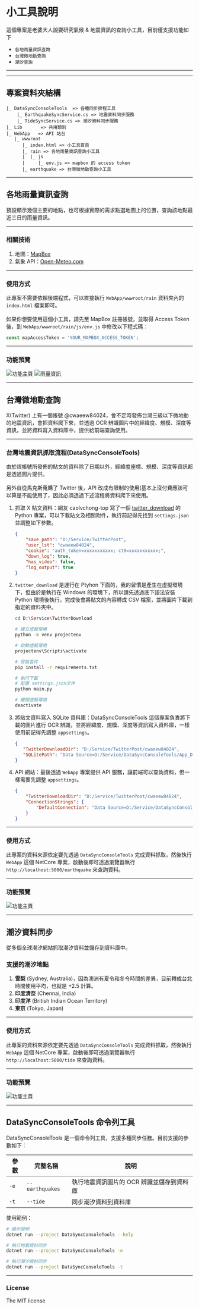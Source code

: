 # 小工具說明 
這個專案是老婆大人說要研究氣候 & 地震資訊的查詢小工具，目前僅支援功能如下
+ `各地雨量資訊查詢`
+ `台灣微地動查詢`
+ `潮汐查詢`


---

---
## 專案資料夾結構
```
|_ DataSyncConsoleTools  => 各種同步排程工具
    |_ EarthquakeSyncService.cs => 地震資料同步服務
    |_ TideSyncService.cs => 潮汐資料同步服務
|_ Lib       => 共用類別
|_ WebApp   => API 站台
   |_ wwwroot
      |_ index.html => 小工具首頁
      |_ rain => 各地雨量資訊查詢小工具
      |  |_ js
      |     |_ env.js => mapbox 的 access token
      |_ earthquake => 台灣微地動查詢小工具
```



--- 
## 各地雨量資訊查詢
預設顯示幾個主要的地點，也可根據實際的需求點選地圖上的位置，查詢該地點最近三日的雨量資訊。

---
### 相關技術
1. 地圖：[MapBox](https://www.mapbox.com/)
2. 氣象 API：[Open-Meteo.com](https://open-meteo.com/)

---
### 使用方式
此專案不需要依賴後端程式，可以直接執行 `WebApp/wwwroot/rain` 資料夾內的 `index.html` 檔案即可。<br><br>
如果你想要使用這個小工具，請先至 MapBox 註冊帳號，並取得 Access Token 後，到 `WebApp/wwwroot/rain/js/env.js` 中修改以下程式碼：
``` js
const mapAccessToken = 'YOUR_MAPBOX_ACCESS_TOKEN';
```

---
### 功能預覽
![功能主頁](DemoImg/rain_demo1.png?raw=true)
![雨量資訊](DemoImg/rain_demo2.png?raw=true)



--- 
## 台灣微地動查詢
X(Twitter) 上有一個帳號 @cwaeew84024，會不定時發佈台灣三級以下微地動的地震資訊，會把資料爬下來，並透過 OCR 辨識圖片中的經緯度、規模、深度等資訊，並將資料寫入資料庫中，提供給前端查詢使用。

--- 
### 台灣地震資訊抓取流程(DataSyncConsoleTools)
由於該帳號所發佈的貼文的資料除了日期以外，經緯度座標、規模、深度等資訊都是透過圖片提供。<br><br>
另外自從馬克斯蒐購了 Twitter 後，API 改成有限制的使用(基本上沒付費應該可以算是不能使用了，因此必須透過下述流程將資料爬下來使用。
1. 抓取 X 貼文資料：網友 caolvchong-top 寫了一個 [twitter_download](https://github.com/caolvchong-top/twitter_download) 的 Python 專案，可以下載貼文及相關附件，執行前記得先找到 `settings.json` 並調整如下參數。
    ``` json
    {
        "save_path": "D:/Service/TwitterPost",
        "user_lst": "cwaeew84024",
        "cookie": "auth_token=xxxxxxxxxxx; ct0=xxxxxxxxxxx;",
        "down_log": true,
        "has_video": false,
        "log_output": true
    }
    ```
2. `twitter_download` 是運行在 Ptyhon 下面的，我的習慣是產生在虛擬環境下，但由於是執行在 Windows 的環境下，所以請先透過底下語法安裝 Python 環境後執行，完成後會將貼文的內容轉成 CSV 檔案，並將圖片下載到指定的資料夾中。
    ``` bash
    cd D:\Service\TwitterDownload

    # 建立虛擬環境
    python -m venv projectenv

    # 啟動虛擬環境
    projectenv\Scripts\activate

    # 安裝套件
    pip install -r requirements.txt

    # 執行下載
    # 配置 settings.json文件
    python main.py 

    # 離開虛擬環境
    deactivate
    ```
3. 將貼文資料寫入 SQLite 資料庫：DataSyncConsoleTools 這個專案負責將下載的圖片進行 OCR 辨識，並將經緯度、規模、深度等資訊寫入資料庫，一樣使用前記得先調整 `appsettings`。
    ``` json
    {
       "TwitterDownloadDir": "D:/Service/TwitterPost/cwaeew84024",
       "SQLitePath": "Data Source=D:/Service/DataSyncConsoleTools/App_Data/Earthquake.db"
    }
    ```
4. API 網站：最後透過 `WebApp` 專案提供 API 服務，讓前端可以查詢資料，但一樣需要先調整 `appsettings`。
    ``` json
    {
        "TwitterDownloadDir": "D:/Service/TwitterPost/cwaeew84024",
        "ConnectionStrings": {
            "DefaultConnection": "Data Source=D:/Service/DataSyncConsoleTools/App_Data/Earthquake.db"
        }
    }
    ```

---
### 使用方式 
此專案的資料來源依定要先透過 `DataSyncConsoleTools` 完成資料抓取，然後執行 `WebApp` 這個 NetCore 專案，啟動後即可透過瀏覽器執行 `http://localhost:5000/earthquake` 來查詢資料。  

---
### 功能預覽
![功能主頁](DemoImg/earthquake_demo1.png?raw=true)



---
## 潮汐資料同步

從多個全球潮汐網站抓取潮汐資料並儲存到資料庫中。

### 支援的潮汐地點
1. **雪梨** (Sydney, Australia)，因為澳洲有夏令和冬令時間的差異，目前轉成台北時間使用平均，也就是 +2.5 計算。
2. **印度清奈** (Chennai, India) 
3. **印度洋** (British Indian Ocean Territory)
4. **東京** (Tokyo, Japan)

---
### 使用方式 
此專案的資料來源依定要先透過 `DataSyncConsoleTools` 完成資料抓取，然後執行 `WebApp` 這個 NetCore 專案，啟動後即可透過瀏覽器執行 `http://localhost:5000/tide` 來查詢資料。  

---
### 功能預覽
![功能主頁](DemoImg/tide_demo1.png?raw=true)



---
## DataSyncConsoleTools 命令列工具
DataSyncConsoleTools 是一個命令列工具，支援多種同步任務。目前支援的參數如下：

| 參數 | 完整名稱 | 說明 |
|------|----------|------|
| `-e` | `--earthquakes` | 執行地震資訊圖片的 OCR 辨識並儲存到資料庫 |
| `-t` | `--tide` | 同步潮汐資料到資料庫 | 

使用範例：
``` bash
# 顯示說明
dotnet run --project DataSyncConsoleTools --help

# 執行地震資料同步
dotnet run --project DataSyncConsoleTools -e

# 執行潮汐資料同步
dotnet run --project DataSyncConsoleTools -t
```



---
### License
The MIT license